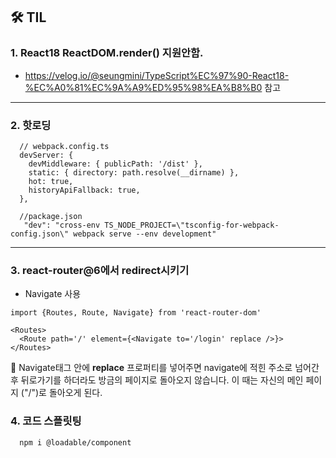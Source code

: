 ## 🛠 TIL

### 1. React18 ReactDOM.render() 지원안함.

- https://velog.io/@seungmini/TypeScript%EC%97%90-React18-%EC%A0%81%EC%9A%A9%ED%95%98%EA%B8%B0 참고

---

### 2. 핫로딩

```
  // webpack.config.ts
  devServer: {
    devMiddleware: { publicPath: '/dist' },
    static: { directory: path.resolve(__dirname) },
    hot: true,
    historyApiFallback: true,
  },

  //package.json
   "dev": "cross-env TS_NODE_PROJECT=\"tsconfig-for-webpack-config.json\" webpack serve --env development"
```

---

### 3. react-router@6에서 redirect시키기

- Navigate 사용

```
import {Routes, Route, Navigate} from 'react-router-dom'

<Routes>
  <Route path='/' element={<Navigate to='/login' replace />}>
</Routes>
```

📄 Navigate태그 안에 **replace** 프로퍼티를 넣어주면 navigate에 적힌 주소로 넘어간 후 뒤로가기를 하더라도 방금의 페이지로 돌아오지 않습니다. 이 때는 자신의 메인 페이지 ("/")로 돌아오게 된다.

### 4. 코드 스플릿팅

```
  npm i @loadable/component
```
